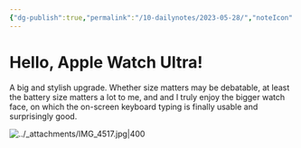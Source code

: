 ```yaml
---
{"dg-publish":true,"permalink":"/10-dailynotes/2023-05-28/","noteIcon":"2","created":"","updated":""}
---
```


# Hello, Apple Watch Ultra!

A big and stylish upgrade. Whether size matters may be debatable, at least the battery size matters a lot to me, and and I truly enjoy the bigger watch face, on which the on-screen keyboard typing is finally usable and surprisingly good.

![../_attachments/IMG_4517.jpg|400](/img/user/_attachments/IMG_4517.jpg)